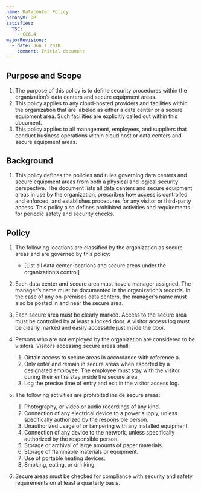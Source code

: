 ```yaml
---
name: Datacenter Policy
acronym: DP
satisfies:
  TSC:
    - CC6.4
majorRevisions:
  - date: Jun 1 2018
    comment: Initial document
---
```


## Purpose and Scope

1. The purpose of this policy is to define security procedures within the organization’s data centers and secure equipment areas.
2. This policy applies to any cloud-hosted providers and facilities within the organization that are labeled as either a data center or a secure equipment area. Such facilities are explicitly called out within this document.
3. This policy applies to all management, employees, and suppliers that conduct business operations within cloud host or data centers and secure equipment areas.

## Background

1. This policy defines the policies and rules governing data centers and secure equipment areas from both a physical and logical security perspective. The document lists all data centers and secure equipment areas in use by the organization, prescribes how access is controlled and enforced, and establishes procedures for any visitor or third-party access. This policy also defines prohibited activities and requirements for periodic safety and security checks.

## Policy

1. The following locations are classified by the organization as secure areas and are governed by this policy:

   - [List all data center locations and secure areas under the organization’s control]

2. Each data center and secure area must have a manager assigned. The manager’s name must be documented in the organization’s records. In the case of any on-premises data centers, the manager’s name must also be posted in and near the secure area.

3. Each secure area must be clearly marked. Access to the secure area must be controlled by at least a locked door. A visitor access log must be clearly marked and easily accessible just inside the door.

4. Persons who are not employed by the organization are considered to be visitors. Visitors accessing secure areas shall:

   1. Obtain access to secure areas in accordance with reference a.
   2. Only enter and remain in secure areas when escorted by a designated employee. The employee must stay with the visitor during their entire stay inside the secure area.
   3. Log the precise time of entry and exit in the visitor access log.

5. The following activities are prohibited inside secure areas:

   1. Photography, or video or audio recordings of any kind.
   2. Connection of any electrical device to a power supply, unless specifically authorized by the responsible person.
   3. Unauthorized usage of or tampering with any installed equipment.
   4. Connection of any device to the network, unless specifically authorized by the responsible person.
   5. Storage or archival of large amounts of paper materials.
   6. Storage of flammable materials or equipment.
   7. Use of portable heating devices.
   8. Smoking, eating, or drinking.

6. Secure areas must be checked for compliance with security and safety requirements on at least a quarterly basis.
